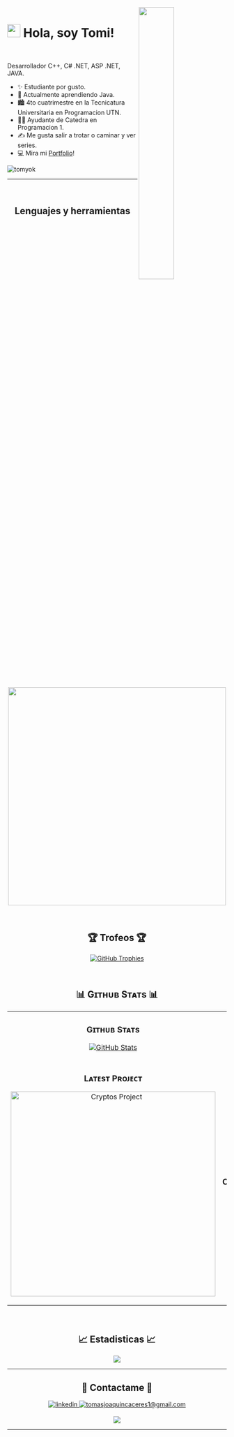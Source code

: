 <!--Night Owl image-->
<div>
  <img align="right" width="40%" src="https://owlbertsio-resized.s3.amazonaws.com/Popper.psd.full.png">
</div>

<!--Header Name-->
# <img src="https://emojis.slackmojis.com/emojis/images/1531849430/4246/blob-sunglasses.gif?1531849430" width="30"/> Hola, soy Tomi! 
<br /> 

<!--Start Intro-->               
<p align="left">Desarrollador C++, C# .NET, ASP .NET, JAVA.</p>

- ✨ Estudiante por gusto.
- 🌱 Actualmente aprendiendo Java.
- 🏙 4to cuatrimestre en la Tecnicatura Universitaria en Programacion UTN.
- 💁‍♂️ Ayudante de Catedra en Programacion 1.
- ✍ Me gusta salir a trotar o caminar y ver series.
- 💻 Mira mi [Portfolio](https://tomyok.github.io/Portfolio/)!
<!--End Intro-->

<!--Profile Count Badge-->
<p align="left">
  <img src="https://komarev.com/ghpvc/?username=tomyok&label=Profile%20views&color=770677&style=for-the-badge&logo=star" alt="tomyok" style="padding-right:20px;" />
</p>

---
<br />

<!--Languages and Tools Section-->       
<h2 align="center">Lenguajes y herramientas</h2> 
<p align="center">
<img width="500px"  src="https://skillicons.dev/icons?i=java,cpp,cs,js,html,css,mysql,git,vscode&perline=10"  />
</p>
<br />


<!--Trophies Section-->   
<h2 align="center">🏆 Trofeos 🏆</h2>
<p align="center">
  <a href="https://github.com/tomyok/github-profile-trophy">
    <img src="https://github-profile-trophy.vercel.app/?username=tomyok&row=2&column=6&margin-w=20&margin-h=20" alt="GitHub Trophies">
  </a>
</p>
<br />

<!--Github stats Table--> 
<h2 align="center">📊 Gɪᴛʜᴜʙ Sᴛᴀᴛs 📊</h2>

<table width="100%">
  <tr>
    <td width="50%">
      <h3 align="center"><strong>Gɪᴛʜᴜʙ Sᴛᴀᴛs</strong></h3>
      <p align="center">
        <a href="https://github.com/tomyok">
          <img align="center" src="https://github-readme-stats.vercel.app/api?username=tomyok&count_private=true&show_icons=true&theme=nightowl" alt="GitHub Stats" />
        </a>
      </p>
    </td>
    <td width="50%">
      <h3 align="center"><strong>Sᴛʀᴇᴀᴋ Sᴛᴀᴛs</strong></h3>
      <p align="center">
        <a href="https://github.com/tomyok">
          <img align="center" src="https://streak-stats.demolab.com?user=tomyok&theme=nightowl" alt="Streak Stats" />
        </a>
      </p>
    </td>
  </tr>
  <tr>
    <td width="50%">
      <h3 align="center"><strong>Lᴀᴛᴇsᴛ Pʀᴏᴊᴇᴄᴛ</strong></h3>
      <p align="center">
        <a href="https://github.com/tomyok/TPC-Equipo-12">
          <img align="center" width="470" src="https://github-readme-stats.vercel.app/api/pin/?username=tomyok&repo=TPC-Equipo-12&theme=nightowl&show_owner=true" alt="Cryptos Project" />
        </a>
      </p>
    </td>
    <td width="50%">
      <h3 align="center"><strong>Tᴏᴘ Cᴏɴᴛʀɪʙᴜᴛɪᴏɴs </strong></h3>
      <p align="center">
        <a href="https://github.com/tomyok">
          <img align="center" src="https://github-contributor-stats.vercel.app/api?username=tomyok&limit=3&theme=nightowl&show_owner=true&combine_all_yearly_contributions=true" alt="Top Repo" />
        </a>
      </p>
    </td>
  </tr>
</table>
<br />

<!--Contribution Graph-->
<h2 align="center">📈 Estadisticas 📈</h2>
<div align="center">
    <img src="https://github-readme-activity-graph.vercel.app/graph?username=tomyok&bg_color=011627&color=79d3c3&line=c792ea&point=ffeb95&area=true&hide_border=false" border-radius="15">
</div>

---

<!--Contact Section--> 

<h2 align="center">🤝 Contactame 🤝 </h2>
<div align="center">
 <a href="https://www.linkedin.com/in/cacerestomas/" target="_blank">
<img src=https://img.shields.io/badge/linkedin-%231E77B5.svg?&style=for-the-badge&logo=linkedin&logoColor=white alt=linkedin style="margin-bottom: 5px;" />
</a>
  
<a href="mailto:tomasjoaquincaceres1@gmail.com" target="_blank">
<img src="https://img.shields.io/badge/Gmail-D14836?style=for-the-badge&logo=gmail&logoColor=white" alt=tomasjoaquincaceres1@gmail.com mail style="margin-bottom: 5px;" />
</a>
</div>

<!--Footer--> 
<p align="center">
  <img src="https://capsule-render.vercel.app/api?type=waving&color=gradient&height=65&section=footer"/>
</p>

------
